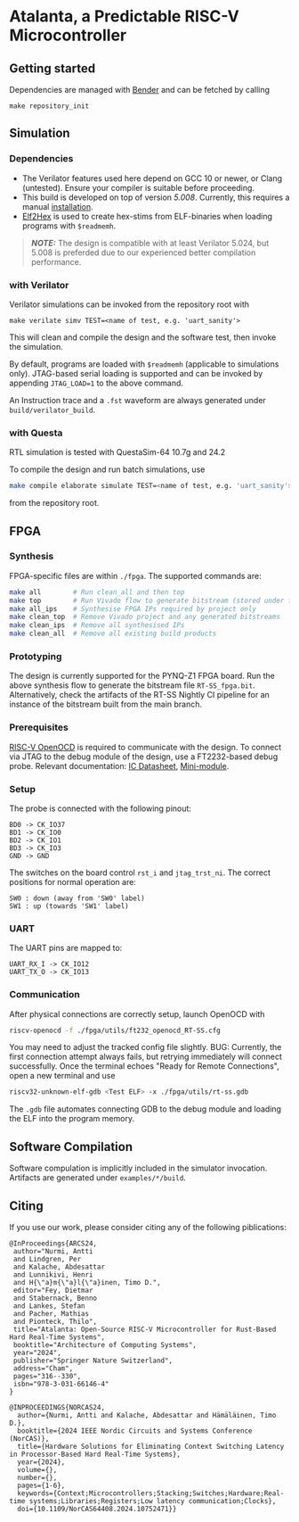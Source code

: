 # Atalanta, a Predictable RISC-V Microcontroller

## Getting started
Dependencies are managed with [Bender](https://github.com/pulp-platform/bender) and can be fetched by calling
```
make repository_init
```

## Simulation

### Dependencies

- The Verilator features used here depend on GCC 10 or newer, or Clang (untested). Ensure your compiler is suitable before proceeding.
- This build is developed on top of version *5.008*. Currently, this requires a manual [installation](https://verilator.org/guide/latest/install.html#git-quick-install).
- [Elf2Hex](https://github.com/sifive/elf2hex) is used to create hex-stims from ELF-binaries when loading programs with `$readmemh`.

> **_NOTE:_**  The design is compatible with at least Verilator 5.024, but 5.008 is preferded due to our experienced better compilation performance.

### with Verilator

Verilator simulations can be invoked from the repository root with
```
make verilate simv TEST=<name of test, e.g. 'uart_sanity'>
```
This will clean and compile the design and the software test, then invoke the simulation.

By default, programs are loaded with `$readmemh` (applicable to simulations only). JTAG-based serial loading is supported and can be invoked by appending `JTAG_LOAD=1` to the above command.

An Instruction trace and a `.fst` waveform are always generated under `build/verilator_build`.


### with Questa

RTL simulation is tested with QuestaSim-64 10.7g and 24.2

To compile the design and run batch simulations, use

```sh
make compile elaborate simulate TEST=<name of test, e.g. 'uart_sanity'>
```

from the repository root.





## FPGA

### Synthesis

FPGA-specific files are within `./fpga`. The supported commands are:

```sh
make all        # Run clean_all and then top
make top        # Run Vivado flow to generate bitstream (stored under fpga/build/RT-SS)
make all_ips    # Synthesise FPGA IPs required by project only 
make clean_top  # Remove Vivado project and any generated bitstreams
make clean_ips  # Remove all synthesised IPs
make clean_all  # Remove all existing build products 
```

### Prototyping

The design is currently supported for the PYNQ-Z1 FPGA board. Run the above synthesis flow to generate the bitstream file `RT-SS_fpga.bit`. Alternatively, check the artifacts of the RT-SS Nightly CI pipeline for an instance of the bitstream built from the main branch.

### Prerequisites

[RISC-V OpenOCD](https://github.com/riscv/riscv-openocd) is required to communicate with the design. To connect via JTAG to the debug module of the design, use a FT2232-based debug probe. Relevant documentation: [IC Datasheet](https://ftdichip.com/wp-content/uploads/2020/07/DS_FT2232H.pdf), [Mini-module](https://ftdichip.com/wp-content/uploads/2020/07/DS_FT2232H_Mini_Module.pdf).

### Setup

The probe is connected with the following pinout:

```text
BD0 -> CK_IO37
BD1 -> CK_IO0
BD2 -> CK_IO1
BD3 -> CK_IO3
GND -> GND
```

The switches on the board control `rst_i` and `jtag_trst_ni`. The correct positions for normal operation are:

```text
SW0 : down (away from 'SW0' label)
SW1 : up (towards 'SW1' label)
```

### UART

The UART pins are mapped to:

```text
UART_RX_I -> CK_IO12
UART_TX_O -> CK_IO13
```

### Communication

After physical connections are correctly setup, launch OpenOCD with

```sh
riscv-openocd -f ./fpga/utils/ft232_openocd_RT-SS.cfg
```

You may need to adjust the tracked config file slightly. BUG: Currently, the first connection attempt always fails, but retrying immediately will connect successfully. Once the terminal echoes "Ready for Remote Connections", open a new terminal and use

```sh
riscv32-unknown-elf-gdb <Test ELF> -x ./fpga/utils/rt-ss.gdb
```

The `.gdb` file automates connecting GDB to the debug module and loading the ELF into the program memory.

## Software Compilation

Software compulation is implicitly included in the simulator invocation. Artifacts are generated under `examples/*/build`.


## Citing

If you use our work, please consider citing any of the following piblications:

```
@InProceedings{ARCS24,
 author="Nurmi, Antti
 and Lindgren, Per
 and Kalache, Abdesattar
 and Lunnikivi, Henri
 and H{\"a}m{\"a}l{\"a}inen, Timo D.",
 editor="Fey, Dietmar
 and Stabernack, Benno
 and Lankes, Stefan
 and Pacher, Mathias
 and Pionteck, Thilo",
 title="Atalanta: Open-Source RISC-V Microcontroller for Rust-Based Hard Real-Time Systems",
 booktitle="Architecture of Computing Systems",
 year="2024",
 publisher="Springer Nature Switzerland",
 address="Cham",
 pages="316--330",
 isbn="978-3-031-66146-4"
}
```

```
@INPROCEEDINGS{NORCAS24,
  author={Nurmi, Antti and Kalache, Abdesattar and Hämäläinen, Timo D.},
  booktitle={2024 IEEE Nordic Circuits and Systems Conference (NorCAS)}, 
  title={Hardware Solutions for Eliminating Context Switching Latency in Processor-Based Hard Real-Time Systems}, 
  year={2024},
  volume={},
  number={},
  pages={1-6},
  keywords={Context;Microcontrollers;Stacking;Switches;Hardware;Real-time systems;Libraries;Registers;Low latency communication;Clocks},
  doi={10.1109/NorCAS64408.2024.10752471}}

```



